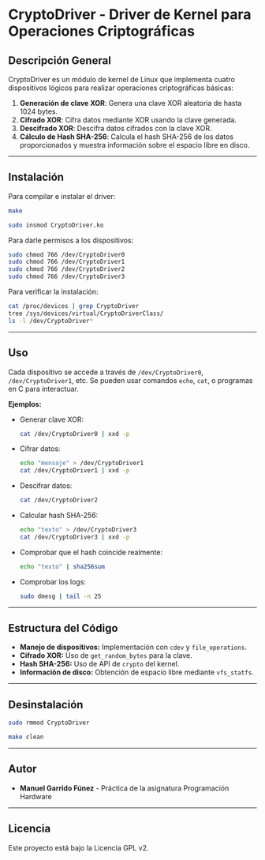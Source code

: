 # CryptoDriver - Driver de Kernel para Operaciones Criptográficas

## Descripción General
CryptoDriver es un módulo de kernel de Linux que implementa cuatro dispositivos lógicos para realizar operaciones criptográficas básicas:

1. **Generación de clave XOR**: Genera una clave XOR aleatoria de hasta 1024 bytes.
2. **Cifrado XOR**: Cifra datos mediante XOR usando la clave generada.
3. **Descifrado XOR**: Descifra datos cifrados con la clave XOR.
4. **Cálculo de Hash SHA-256**: Calcula el hash SHA-256 de los datos proporcionados y muestra información sobre el espacio libre en disco.

---

## Instalación

Para compilar e instalar el driver:

```bash
make
```
```bash
sudo insmod CryptoDriver.ko
```

Para darle permisos a los dispositivos:

```bash
sudo chmod 766 /dev/CryptoDriver0
sudo chmod 766 /dev/CryptoDriver1
sudo chmod 766 /dev/CryptoDriver2
sudo chmod 766 /dev/CryptoDriver3
```

Para verificar la instalación:

```bash
cat /proc/devices | grep CryptoDriver
tree /sys/devices/virtual/CryptoDriverClass/
ls -l /dev/CryptoDriver*
```

---

## Uso

Cada dispositivo se accede a través de `/dev/CryptoDriver0`, `/dev/CryptoDriver1`, etc. Se pueden usar comandos `echo`, `cat`, o programas en C para interactuar.

**Ejemplos:**

- Generar clave XOR:
  ```bash
  cat /dev/CryptoDriver0 | xxd -p
  ```

- Cifrar datos:
  ```bash
  echo "mensaje" > /dev/CryptoDriver1
  cat /dev/CryptoDriver1 | xxd -p
  ```

- Descifrar datos:
  ```bash
  cat /dev/CryptoDriver2
  ```

- Calcular hash SHA-256:
  ```bash
  echo "texto" > /dev/CryptoDriver3
  cat /dev/CryptoDriver3 | xxd -p
  ```
  
- Comprobar que el hash coincide realmente:
  ```bash
  echo "texto" | sha256sum
  ```

- Comprobar los logs:
  ```bash
  sudo dmesg | tail -n 25
  ```
  
---

## Estructura del Código

- **Manejo de dispositivos:** Implementación con `cdev` y `file_operations`.
- **Cifrado XOR:** Uso de `get_random_bytes` para la clave.
- **Hash SHA-256:** Uso de API de `crypto` del kernel.
- **Información de disco:** Obtención de espacio libre mediante `vfs_statfs`.

---

## Desinstalación

```bash
sudo rmmod CryptoDriver
```
```bash
make clean
```

---

## Autor
- **Manuel Garrido Fúnez** - Práctica de la asignatura Programación Hardware

---

## Licencia

Este proyecto está bajo la Licencia GPL v2.


